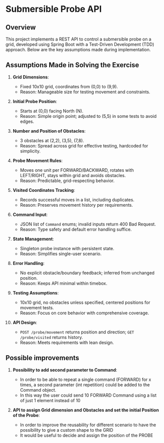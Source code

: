 # Submersible Probe API

## Overview
This project implements a REST API to control a submersible probe on a grid, developed using Spring Boot with a Test-Driven Development (TDD) approach. Below are the key assumptions made during implementation.

## Assumptions Made in Solving the Exercise

1. **Grid Dimensions**:
    - Fixed 10x10 grid, coordinates from (0,0) to (9,9).
    - Reason: Manageable size for testing movement and constraints.

2. **Initial Probe Position**:
    - Starts at (0,0) facing North (N).
    - Reason: Simple origin point; adjusted to (5,5) in some tests to avoid edges.

3. **Number and Position of Obstacles**:
    - 3 obstacles at (2,2), (3,5), (7,8).
    - Reason: Spread across grid for effective testing, hardcoded for simplicity.

4. **Probe Movement Rules**:
    - Moves one unit per FORWARD/BACKWARD, rotates with LEFT/RIGHT, stays within grid and avoids obstacles.
    - Reason: Predictable, grid-respecting behavior.

5. **Visited Coordinates Tracking**:
    - Records successful moves in a list, including duplicates.
    - Reason: Preserves movement history per requirements.

6. **Command Input**:
    - JSON list of `Command` enums; invalid inputs return 400 Bad Request.
    - Reason: Type safety and default error handling suffice.

7. **State Management**:
    - Singleton probe instance with persistent state.
    - Reason: Simplifies single-user scenario.

8. **Error Handling**:
    - No explicit obstacle/boundary feedback; inferred from unchanged position.
    - Reason: Keeps API minimal within timebox.

9. **Testing Assumptions**:
    - 10x10 grid, no obstacles unless specified, centered positions for movement tests.
    - Reason: Focus on core behavior with comprehensive coverage.

10. **API Design**:
    - `POST /probe/movement` returns position and direction; `GET /probe/visited` returns history.
    - Reason: Meets requirements with lean design.

## Possible improvements

1. **Possibility to add second parameter to Command**:
   - In order to be able to repeat a single command (FORWARD) for x times, a second parameter (int repetition) could be added to the Command object.
   - In this way the user could send 10 FORWARD Command using a list of just 1 element instead of 10

2. **API to assign Grid dimension and Obstacles and set the initial Position of the Probe**:
   - In order to improve the reusability for different scenario to have the possibility to give a custom shape to the GRID 
   - It would be useful to decide and assign the position of the PROBE